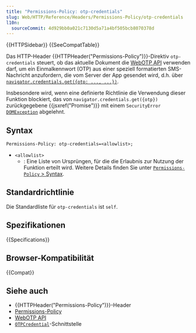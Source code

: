 ```yaml
---
title: "Permissions-Policy: otp-credentials"
slug: Web/HTTP/Reference/Headers/Permissions-Policy/otp-credentials
l10n:
  sourceCommit: 4d929bb0a021c7130d5a71a4bf505bcb8070378d
---
```


{{HTTPSidebar}} {{SeeCompatTable}}

Das HTTP-Header {{HTTPHeader("Permissions-Policy")}}-Direktiv `otp-credentials` steuert, ob das aktuelle Dokument die [WebOTP API](/de/docs/Web/API/WebOTP_API) verwenden darf, um ein Einmalkennwort (OTP) aus einer speziell formatierten SMS-Nachricht anzufordern, die vom Server der App gesendet wird, d.h. über [`navigator.credentials.get({otp: ..., ...})`](/de/docs/Web/API/CredentialsContainer/get).

Insbesondere wird, wenn eine definierte Richtlinie die Verwendung dieser Funktion blockiert, das von `navigator.credentials.get({otp})` zurückgegebene {{jsxref("Promise")}} mit einem `SecurityError` [`DOMException`](/de/docs/Web/API/DOMException) abgelehnt.

## Syntax

```http
Permissions-Policy: otp-credentials=<allowlist>;
```

- `<allowlist>`
  - : Eine Liste von Ursprüngen, für die die Erlaubnis zur Nutzung der Funktion erteilt wird. Weitere Details finden Sie unter [`Permissions-Policy` > Syntax](/de/docs/Web/HTTP/Reference/Headers/Permissions-Policy#syntax).

## Standardrichtlinie

Die Standardliste für `otp-credentials` ist `self`.

## Spezifikationen

{{Specifications}}

## Browser-Kompatibilität

{{Compat}}

## Siehe auch

- {{HTTPHeader("Permissions-Policy")}}-Header
- [Permissions-Policy](/de/docs/Web/HTTP/Guides/Permissions_Policy)
- [WebOTP API](/de/docs/Web/API/WebOTP_API)
- [`OTPCredential`](/de/docs/Web/API/OTPCredential)-Schnittstelle
